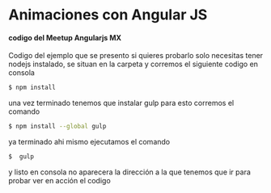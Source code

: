 # Animaciones con Angular JS

#### codigo del Meetup Angularjs MX

Codigo del ejemplo que se presento si quieres probarlo solo necesitas tener nodejs instalado, se situan en la carpeta y corremos el siguiente codigo en consola


```sh
$ npm install
```

una vez terminado tenemos que instalar gulp para esto corremos el comando

```sh
$ npm install --global gulp
```

ya terminado ahi mismo ejecutamos el comando

```sh
$  gulp
```

y listo en consola no aparecera la dirección a la que tenemos que ir para probar ver en acción el codigo 
